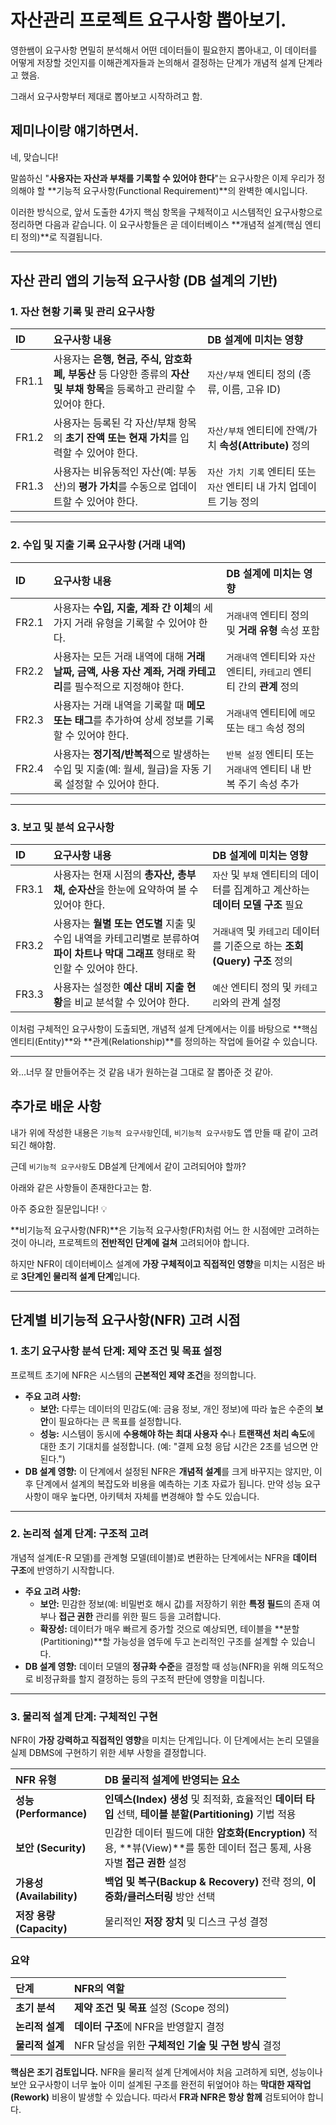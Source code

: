 # 자산관리 프로젝트 요구사항 뽑아보기.

영한쌤이 요구사항 면밀히 분석해서 어떤 데이터들이 필요한지 뽑아내고, 이 데이터를 어떻게 저장할 것인지를 이해관계자들과 논의해서 결정하는 단계가 개념적 설계 단계라고 했음.

그래서 요구사항부터 제대로 뽑아보고 시작하려고 함.

## 제미나이랑 얘기하면서.

네, 맞습니다!

말씀하신 "**사용자는 자산과 부채를 기록할 수 있어야 한다**"는 요구사항은 이제 우리가 정의해야 할 **기능적 요구사항(Functional Requirement)**의 완벽한 예시입니다.

이러한 방식으로, 앞서 도출한 4가지 핵심 항목을 구체적이고 시스템적인 요구사항으로 정리하면 다음과 같습니다. 이 요구사항들은 곧 데이터베이스 **개념적 설계(핵심 엔티티 정의)**로 직결됩니다.

---

## 자산 관리 앱의 기능적 요구사항 (DB 설계의 기반)

### 1. 자산 현황 기록 및 관리 요구사항

| ID    | 요구사항 내용                                                                                                            | DB 설계에 미치는 영향                                                 |
| :---- | :----------------------------------------------------------------------------------------------------------------------- | :-------------------------------------------------------------------- |
| FR1.1 | 사용자는 **은행, 현금, 주식, 암호화폐, 부동산** 등 다양한 종류의 **자산 및 부채 항목**을 등록하고 관리할 수 있어야 한다. | `자산/부채` 엔티티 정의 (종류, 이름, 고유 ID)                         |
| FR1.2 | 사용자는 등록된 각 자산/부채 항목의 **초기 잔액 또는 현재 가치**를 입력할 수 있어야 한다.                                | `자산/부채` 엔티티에 잔액/가치 **속성(Attribute)** 정의               |
| FR1.3 | 사용자는 비유동적인 자산(예: 부동산)의 **평가 가치**를 수동으로 업데이트할 수 있어야 한다.                               | `자산 가치 기록` 엔티티 또는 `자산` 엔티티 내 가치 업데이트 기능 정의 |

---

### 2. 수입 및 지출 기록 요구사항 (거래 내역)

| ID    | 요구사항 내용                                                                                                 | DB 설계에 미치는 영향                                                   |
| :---- | :------------------------------------------------------------------------------------------------------------ | :---------------------------------------------------------------------- |
| FR2.1 | 사용자는 **수입, 지출, 계좌 간 이체**의 세 가지 거래 유형을 기록할 수 있어야 한다.                            | `거래내역` 엔티티 정의 및 **거래 유형** 속성 포함                       |
| FR2.2 | 사용자는 모든 거래 내역에 대해 **거래 날짜, 금액, 사용 자산 계좌, 거래 카테고리**를 필수적으로 지정해야 한다. | `거래내역` 엔티티와 `자산` 엔티티, `카테고리` 엔티티 간의 **관계** 정의 |
| FR2.3 | 사용자는 거래 내역을 기록할 때 **메모 또는 태그**를 추가하여 상세 정보를 기록할 수 있어야 한다.               | `거래내역` 엔티티에 `메모` 또는 `태그` 속성 정의                        |
| FR2.4 | 사용자는 **정기적/반복적**으로 발생하는 수입 및 지출(예: 월세, 월급)을 자동 기록 설정할 수 있어야 한다.       | `반복 설정` 엔티티 또는 `거래내역` 엔티티 내 반복 주기 속성 추가        |

---

### 3. 보고 및 분석 요구사항

| ID    | 요구사항 내용                                                                                                                     | DB 설계에 미치는 영향                                                          |
| :---- | :-------------------------------------------------------------------------------------------------------------------------------- | :----------------------------------------------------------------------------- |
| FR3.1 | 사용자는 현재 시점의 **총자산, 총부채, 순자산**을 한눈에 요약하여 볼 수 있어야 한다.                                              | `자산` 및 `부채` 엔티티의 데이터를 집계하고 계산하는 **데이터 모델 구조** 필요 |
| FR3.2 | 사용자는 **월별 또는 연도별** 지출 및 수입 내역을 카테고리별로 분류하여 **파이 차트나 막대 그래프** 형태로 확인할 수 있어야 한다. | `거래내역` 및 `카테고리` 데이터를 기준으로 하는 **조회(Query) 구조** 정의      |
| FR3.3 | 사용자는 설정한 **예산 대비 지출 현황**을 비교 분석할 수 있어야 한다.                                                             | `예산` 엔티티 정의 및 `카테고리`와의 관계 설정                                 |

이처럼 구체적인 요구사항이 도출되면, 개념적 설계 단계에서는 이를 바탕으로 **핵심 엔티티(Entity)**와 **관계(Relationship)**를 정의하는 작업에 들어갈 수 있습니다.

---

와...너무 잘 만들어주는 것 같음 내가 원하는걸 그대로 잘 뽑아준 것 같아.

## 추가로 배운 사항

내가 위에 작성한 내용은 `기능적 요구사항`인데, `비기능적 요구사항`도 앱 만들 때 같이 고려되긴 해야함.

근데 `비기능적 요구사항`도 DB설계 단계에서 같이 고려되어야 할까?

아래와 같은 사항들이 존재한다고는 함.

아주 중요한 질문입니다! 💡

**비기능적 요구사항(NFR)**은 기능적 요구사항(FR)처럼 어느 한 시점에만 고려하는 것이 아니라, 프로젝트의 **전반적인 단계에 걸쳐** 고려되어야 합니다.

하지만 NFR이 데이터베이스 설계에 **가장 구체적이고 직접적인 영향**을 미치는 시점은 바로 **3단계인 물리적 설계 단계**입니다.

---

## 단계별 비기능적 요구사항(NFR) 고려 시점

### 1. 초기 요구사항 분석 단계: **제약 조건 및 목표 설정**

프로젝트 초기에 NFR은 시스템의 **근본적인 제약 조건**을 정의합니다.

- **주요 고려 사항:**
  - **보안:** 다루는 데이터의 민감도(예: 금융 정보, 개인 정보)에 따라 높은 수준의 **보안**이 필요하다는 큰 목표를 설정합니다.
  - **성능:** 시스템이 동시에 **수용해야 하는 최대 사용자 수**나 **트랜잭션 처리 속도**에 대한 초기 기대치를 설정합니다. (예: "결제 요청 응답 시간은 2초를 넘으면 안 된다.")
- **DB 설계 영향:** 이 단계에서 설정된 NFR은 **개념적 설계**를 크게 바꾸지는 않지만, 이후 단계에서 설계의 복잡도와 비용을 예측하는 기초 자료가 됩니다. 만약 성능 요구사항이 매우 높다면, 아키텍처 자체를 변경해야 할 수도 있습니다.

---

### 2. 논리적 설계 단계: **구조적 고려**

개념적 설계(E-R 모델)를 관계형 모델(테이블)로 변환하는 단계에서는 NFR을 **데이터 구조**에 반영하기 시작합니다.

- **주요 고려 사항:**
  - **보안:** 민감한 정보(예: 비밀번호 해시 값)를 저장하기 위한 **특정 필드**의 존재 여부나 **접근 권한** 관리를 위한 필드 등을 고려합니다.
  - **확장성:** 데이터가 매우 빠르게 증가할 것으로 예상되면, 테이블을 **분할(Partitioning)**할 가능성을 염두에 두고 논리적인 구조를 설계할 수 있습니다.
- **DB 설계 영향:** 데이터 모델의 **정규화 수준**을 결정할 때 성능(NFR)을 위해 의도적으로 비정규화를 할지 결정하는 등의 구조적 판단에 영향을 미칩니다.

---

### 3. 물리적 설계 단계: **구체적인 구현**

NFR이 **가장 강력하고 직접적인 영향**을 미치는 단계입니다. 이 단계에서는 논리 모델을 실제 DBMS에 구현하기 위한 세부 사항을 결정합니다.

| NFR 유형                  | DB 물리적 설계에 반영되는 요소                                                                                           |
| :------------------------ | :----------------------------------------------------------------------------------------------------------------------- |
| **성능 (Performance)**    | **인덱스(Index) 생성** 및 최적화, 효율적인 **데이터 타입** 선택, **테이블 분할(Partitioning)** 기법 적용                 |
| **보안 (Security)**       | 민감한 데이터 필드에 대한 **암호화(Encryption)** 적용, **뷰(View)**를 통한 데이터 접근 통제, 사용자별 **접근 권한** 설정 |
| **가용성 (Availability)** | **백업 및 복구(Backup & Recovery)** 전략 정의, **이중화/클러스터링** 방안 선택                                           |
| **저장 용량 (Capacity)**  | 물리적인 **저장 장치** 및 디스크 구성 결정                                                                               |

### 요약

| 단계            | NFR의 역할                                          |
| :-------------- | :-------------------------------------------------- |
| **초기 분석**   | **제약 조건 및 목표** 설정 (Scope 정의)             |
| **논리적 설계** | **데이터 구조**에 NFR을 반영할지 결정               |
| **물리적 설계** | NFR 달성을 위한 **구체적인 기술 및 구현 방식** 결정 |

**핵심은 조기 검토입니다.** NFR을 물리적 설계 단계에서야 처음 고려하게 되면, 성능이나 보안 요구사항이 너무 높아 이미 설계된 구조를 완전히 뒤엎어야 하는 **막대한 재작업(Rework)** 비용이 발생할 수 있습니다. 따라서 **FR과 NFR은 항상 함께** 검토되어야 합니다.
